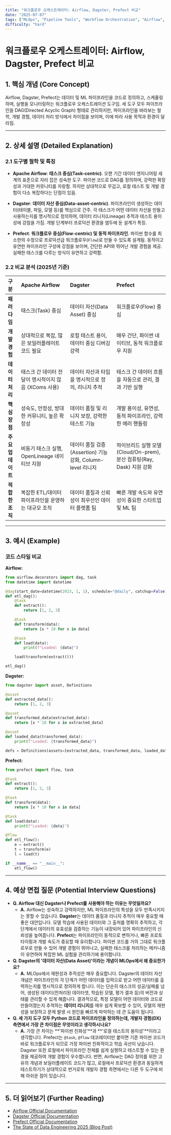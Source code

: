 ```yaml
---
title: "워크플로우 오케스트레이터: Airflow, Dagster, Prefect 비교"
date: "2025-07-07"
tags: ["MLOps", "Pipeline Tools", "Workflow Orchestration", "Airflow", "Dagster", "Prefect"]
difficulty: "hard"
---
```


# 워크플로우 오케스트레이터: Airflow, Dagster, Prefect 비교

## 1. 핵심 개념 (Core Concept)

Airflow, Dagster, Prefect는 데이터 및 ML 파이프라인을 코드로 정의하고, 스케줄링하며, 실행을 모니터링하는 워크플로우 오케스트레이션 도구임. 세 도구 모두 파이프라인을 DAG(Directed Acyclic Graph) 형태로 관리하지만, 파이프라인을 바라보는 철학, 개발 경험, 데이터 처리 방식에서 차이점을 보이며, 이에 따라 사용 목적과 환경이 달라짐.

---

## 2. 상세 설명 (Detailed Explanation)

### 2.1 도구별 철학 및 특징

*   **Apache Airflow**: **태스크 중심(Task-centric)**. 오랜 기간 데이터 엔지니어링 세계의 표준으로 자리 잡은 성숙한 도구. 파이썬 코드로 DAG를 정의하며, 강력한 확장성과 거대한 커뮤니티를 자랑함. 하지만 상대적으로 무겁고, 로컬 테스트 및 개발 경험이 다소 복잡하다는 단점이 있음.

*   **Dagster**: **데이터 자산 중심(Data-asset-centric)**. 파이프라인이 생성하는 데이터(테이블, 파일, 모델 등)를 핵심으로 간주. 각 태스크가 어떤 데이터 자산을 만들고 사용하는지를 명시적으로 정의하여, 데이터 리니지(Lineage) 추적과 테스트 용이성에 강점을 가짐. 개발 단계부터 프로덕션 환경을 염두에 둔 설계가 특징.

*   **Prefect**: **워크플로우 중심(Flow-centric) 및 동적 파이프라인**. 파이썬 함수를 최소한의 수정으로 프로덕션급 워크플로우(`Flow`)로 만들 수 있도록 설계됨. 동적이고 유연한 파이프라인 구성에 강점을 보이며, 간단한 API와 뛰어난 개발 경험을 제공. 실패한 태스크를 다루는 방식이 유연하고 강력함.

### 2.2 비교 분석 (2025년 기준)

| 구분 | Apache Airflow | Dagster | Prefect |
| :--- | :--- | :--- | :--- |
| **패러다임** | 태스크(Task) 중심 | 데이터 자산(Data Asset) 중심 | 워크플로우(Flow) 중심 |
| **개발 경험** | 상대적으로 복잡, 많은 보일러플레이트 코드 필요 | 로컬 테스트 용이, 데이터 중심 디버깅 강력 | 매우 간단, 파이썬 네이티브, 동적 워크플로우 지원 |
| **데이터 처리** | 태스크 간 데이터 전달이 명시적이지 않음 (XComs 사용) | 데이터 자산과 타입을 명시적으로 정의, 리니지 추적 | 태스크 간 데이터 흐름을 자동으로 관리, 결과 기반 실행 |
| **핵심 장점** | 성숙도, 안정성, 방대한 커뮤니티, 높은 확장성 | 데이터 품질 및 리니지 보장, 강력한 테스트 기능 | 개발 용이성, 유연성, 동적 파이프라인, 강력한 에러 핸들링 |
| **주요 업데이트** | 비동기 태스크 실행, OpenLineage 네이티브 지원 | 데이터 품질 검증(Assertion) 기능 강화, Column-level 리니지 | 하이브리드 실행 모델(Cloud/On-prem), 분산 컴퓨팅(Ray, Dask) 지원 강화 |
| **적합한 조직** | 복잡한 ETL/데이터 파이프라인을 운영하는 대규모 조직 | 데이터 품질과 신뢰성이 최우선인 데이터 플랫폼 팀 | 빠른 개발 속도와 유연성이 중요한 스타트업 및 ML 팀 |

---

## 3. 예시 (Example)

### 코드 스타일 비교

**Airflow:**
```python
from airflow.decorators import dag, task
from datetime import datetime

@dag(start_date=datetime(2023, 1, 1), schedule="@daily", catchup=False)
def etl_dag():
    @task
    def extract():
        return [1, 2, 3]

    @task
    def transform(data):
        return [x * 10 for x in data]

    @task
    def load(data):
        print(f"Loaded: {data}")

    load(transform(extract()))

etl_dag()
```

**Dagster:**
```python
from dagster import asset, Definitions

@asset
def extracted_data():
    return [1, 2, 3]

@asset
def transformed_data(extracted_data):
    return [x * 10 for x in extracted_data]

@asset
def loaded_data(transformed_data):
    print(f"Loaded: {transformed_data}")

defs = Definitions(assets=[extracted_data, transformed_data, loaded_data])
```

**Prefect:**
```python
from prefect import flow, task

@task
def extract():
    return [1, 2, 3]

@task
def transform(data):
    return [x * 10 for x in data]

@task
def load(data):
    print(f"Loaded: {data}")

@flow
def etl_flow():
    e = extract()
    t = transform(e)
    l = load(t)

if __name__ == "__main__":
    etl_flow()
```

---

## 4. 예상 면접 질문 (Potential Interview Questions)

*   **Q. Airflow 대신 Dagster나 Prefect를 사용해야 하는 이유는 무엇일까요?**
    *   **A.** Airflow는 성숙하고 강력하지만, ML 파이프라인의 특성을 모두 만족시키지는 못할 수 있습니다. **Dagster**는 데이터 품질과 리니지 추적이 매우 중요할 때 좋은 대안입니다. 모델 학습에 사용된 데이터와 그 출처를 명확히 추적하고, 각 단계에서 데이터의 유효성을 검증하는 기능이 내장되어 있어 파이프라인의 신뢰성을 높여줍니다. **Prefect**는 파이프라인이 동적으로 변하거나, 빠른 프로토타이핑과 개발 속도가 중요할 때 유리합니다. 파이썬 코드를 거의 그대로 워크플로우로 만들 수 있어 개발 경험이 뛰어나고, 실패한 태스크를 처리하는 메커니즘이 유연하여 복잡한 ML 실험을 관리하기에 용이합니다.
*   **Q. Dagster의 '데이터 자산(Data Asset)'이라는 개념이 MLOps에서 왜 중요한가요?**
    *   **A.** MLOps에서 재현성과 추적성은 매우 중요합니다. Dagster의 데이터 자산 개념은 파이프라인의 각 단계가 어떤 데이터를 입력으로 받고 어떤 데이터를 출력하는지를 명시적으로 정의하게 합니다. 이는 단순히 태스크의 성공/실패를 넘어, 생성된 데이터(전처리된 데이터셋, 학습된 모델, 평가 결과 등)의 버전과 상태를 관리할 수 있게 해줍니다. 결과적으로, 특정 모델이 어떤 데이터와 코드로 만들어졌는지 추적하는 **데이터 리니지**를 매우 쉽게 확보할 수 있어, 모델의 재현성을 보장하고 문제 발생 시 원인을 빠르게 파악하는 데 큰 도움이 됩니다.
*   **Q. 세 가지 도구 모두 Python 코드로 파이프라인을 정의하는데, 개발자 경험(DX) 측면에서 가장 큰 차이점은 무엇이라고 생각하시나요?**
    *   **A.** 가장 큰 차이는 **'파이썬 친화성'**과 **'로컬 테스트의 용이성'**이라고 생각합니다. Prefect는 `@task`, `@flow` 데코레이터만 붙이면 기존 파이썬 코드가 바로 워크플로우가 되므로 가장 파이썬 친화적이고 학습 곡선이 낮습니다. Dagster 또한 로컬에서 파이프라인 전체를 쉽게 실행하고 테스트할 수 있는 환경을 제공하여 개발 경험이 우수합니다. 반면, Airflow는 DAG 정의를 위한 고유의 개념과 보일러플레이트 코드가 많고, 로컬에서 프로덕션 환경과 동일하게 테스트하기가 상대적으로 번거로워 개발자 경험 측면에서는 다른 두 도구에 비해 아쉬운 점이 있습니다.

---

## 5. 더 읽어보기 (Further Reading)

*   [Airflow Official Documentation](https://airflow.apache.org/docs/)
*   [Dagster Official Documentation](https://docs.dagster.io/)
*   [Prefect Official Documentation](https://docs.prefect.io/)
*   [The State of Data Engineering 2025 (Blog Post)](https://www.getcensus.com/blog/the-state-of-data-engineering-2025)